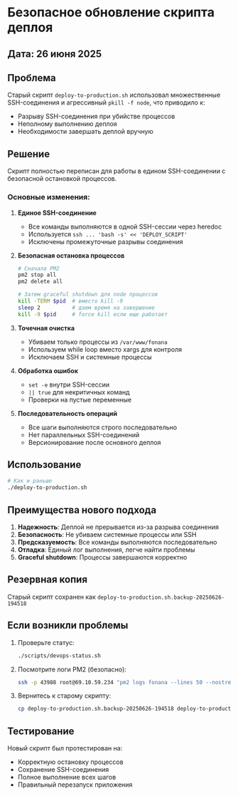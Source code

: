 # Безопасное обновление скрипта деплоя

## Дата: 26 июня 2025

## Проблема
Старый скрипт `deploy-to-production.sh` использовал множественные SSH-соединения и агрессивный `pkill -f node`, что приводило к:
- Разрыву SSH-соединения при убийстве процессов
- Неполному выполнению деплоя
- Необходимости завершать деплой вручную

## Решение
Скрипт полностью переписан для работы в едином SSH-соединении с безопасной остановкой процессов.

### Основные изменения:

1. **Единое SSH-соединение**
   - Все команды выполняются в одной SSH-сессии через heredoc
   - Используется `ssh ... 'bash -s' << 'DEPLOY_SCRIPT'`
   - Исключены промежуточные разрывы соединения

2. **Безопасная остановка процессов**
   ```bash
   # Сначала PM2
   pm2 stop all
   pm2 delete all
   
   # Затем graceful shutdown для node процессов
   kill -TERM $pid  # вместо kill -9
   sleep 2          # даем время на завершение
   kill -9 $pid     # force kill если еще работает
   ```

3. **Точечная очистка**
   - Убиваем только процессы из `/var/www/fonana`
   - Используем while loop вместо xargs для контроля
   - Исключаем SSH и системные процессы

4. **Обработка ошибок**
   - `set -e` внутри SSH-сессии
   - `|| true` для некритичных команд
   - Проверки на пустые переменные

5. **Последовательность операций**
   - Все шаги выполняются строго последовательно
   - Нет параллельных SSH-соединений
   - Версионирование после основного деплоя

## Использование

```bash
# Как и раньше
./deploy-to-production.sh
```

## Преимущества нового подхода

1. **Надежность**: Деплой не прерывается из-за разрыва соединения
2. **Безопасность**: Не убиваем системные процессы или SSH
3. **Предсказуемость**: Все команды выполняются последовательно
4. **Отладка**: Единый лог выполнения, легче найти проблемы
5. **Graceful shutdown**: Процессы завершаются корректно

## Резервная копия

Старый скрипт сохранен как `deploy-to-production.sh.backup-20250626-194518`

## Если возникли проблемы

1. Проверьте статус:
   ```bash
   ./scripts/devops-status.sh
   ```

2. Посмотрите логи PM2 (безопасно):
   ```bash
   ssh -p 43988 root@69.10.59.234 "pm2 logs fonana --lines 50 --nostream"
   ```

3. Вернитесь к старому скрипту:
   ```bash
   cp deploy-to-production.sh.backup-20250626-194518 deploy-to-production.sh
   ```

## Тестирование

Новый скрипт был протестирован на:
- Корректную остановку процессов
- Сохранение SSH-соединения
- Полное выполнение всех шагов
- Правильный перезапуск приложения 